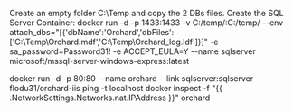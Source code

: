 Create an empty folder C:\Temp and copy the 2 DBs files. Create the SQL Server Container:
docker run -d -p 1433:1433 -v C:/temp/:C:/temp/ --env attach_dbs="[{'dbName':'Orchard','dbFiles':['C:\\Temp\\Orchard.mdf','C:\\Temp\\Orchard_log.ldf']}]" -e sa_password=Password31! -e ACCEPT_EULA=Y --name sqlserver microsoft/mssql-server-windows-express:latest 

docker run -d -p 80:80 --name orchard --link sqlserver:sqlserver flodu31/orchard-iis ping -t localhost
docker inspect -f "{{ .NetworkSettings.Networks.nat.IPAddress }}" orchard
